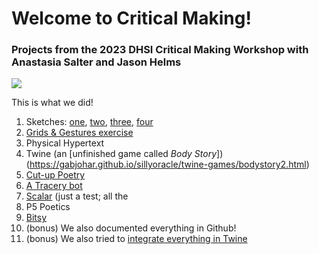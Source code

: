 # Welcome to Critical Making!

### Projects from the 2023 DHSI Critical Making Workshop with Anastasia Salter and Jason Helms

![](https://media.giphy.com/media/v1.Y2lkPTc5MGI3NjExY2M3MTdmMTMxODgyZDIzOTU5YzU0ZGUyNjlkMDZkZWEzMjI3MGE5NSZlcD12MV9pbnRlcm5hbF9naWZzX2dpZklkJmN0PWc/Gb2KFjzztNo1W/giphy.gif)

This is what we did!

1. Sketches: [one](https://gabjohar.github.io/sillyoracle/sketches/sketches0.PNG), [two](https://gabjohar.github.io/sillyoracle/sketches/sketches1.PNG), [three](https://gabjohar.github.io/sillyoracle/sketches/sketches2.PNG), [four](https://gabjohar.github.io/sillyoracle/sketches/sketches3.PNG)
2. [Grids & Gestures exercise](https://gabjohar.github.io/sillyoracle/gridsandgestures.PNG) 
3. Physical Hypertext 
4. Twine (an [unfinished game called *Body Story*])(https://gabjohar.github.io/sillyoracle/twine-games/bodystory2.html)
5. [Cut-up Poetry](https://gabjohar.github.io/sillyoracle/cutuppoetry.PNG) 
6. [A Tracery bot](https://botsin.space/@sillyoracle)
7. [Scalar](https://scalar.usc.edu/works/test-book-483) (just a test; all the 
8. P5 Poetics
9. [Bitsy](https://gabjohar.github.io/sillyoracle/bitsy-games/the_fleshy_one.html)
10. (bonus) We also documented everything in Github!
11. (bonus) We also tried to [integrate everything in Twine](https://gabjohar.github.io/sillyoracle/twine-integration-cm.html)
